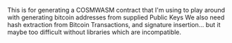 This is for generating a COSMWASM contract that I'm using to play around with generating bitcoin addresses from supplied Public Keys
We also need hash extraction from Bitcoin Transactions, and signature insertion... but it maybe too difficult without libraries which are incompatible.
